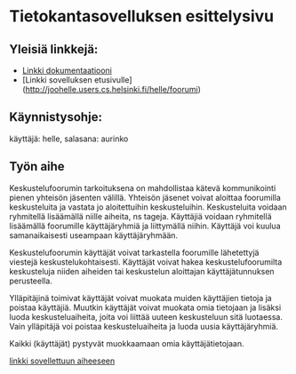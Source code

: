 # Tietokantasovelluksen esittelysivu

## Yleisiä linkkejä:

* [Linkki dokumentaatiooni](https://github.com/hellej/Tsoha-Bootstrap/blob/master/doc/dokumentaatio.pdf)
* [Linkki sovelluksen etusivulle] (http://joohelle.users.cs.helsinki.fi/helle/foorumi)


## Käynnistysohje:
käyttäjä: helle, salasana: aurinko


## Työn aihe

Keskustelufoorumin tarkoituksena on mahdollistaa kätevä kommunikointi pienen yhteisön jäsenten välillä. Yhteisön jäsenet voivat aloittaa foorumilla keskusteluita ja vastata jo aloitettuihin keskusteluihin. Keskusteluita voidaan ryhmitellä lisäämällä niille aiheita, ns tageja. Käyttäjiä voidaan ryhmitellä lisäämällä foorumille käyttäjäryhmiä ja liittymällä niihin. Käyttäjä voi kuulua samanaikaisesti useampaan käyttäjäryhmään.

Keskustelufoorumin käyttäjät voivat tarkastella foorumille lähetettyjä viestejä keskustelukohtaisesti. Käyttäjät voivat hakea keskustelufoorumilta keskusteluja niiden aiheiden tai keskustelun aloittajan käyttäjätunnuksen perusteella.

Ylläpitäjinä toimivat käyttäjät voivat muokata muiden käyttäjien tietoja ja poistaa käyttäjiä. Muutkin käyttäjät voivat muokata omia tietojaan ja lisäksi luoda keskusteluaiheita, joita voi liittää uuteen keskusteluun sitä luotaessa. Vain ylläpitäjä voi poistaa keskusteluaiheita ja luoda uusia käyttäjäryhmiä.

Kaikki (käyttäjät) pystyvät muokkaamaan omia käyttäjätietojaan. 

[linkki sovellettuun aiheeseen](http://advancedkittenry.github.io/suunnittelu_ja_tyoymparisto/aiheet/Keskustelufoorumi.html) 
